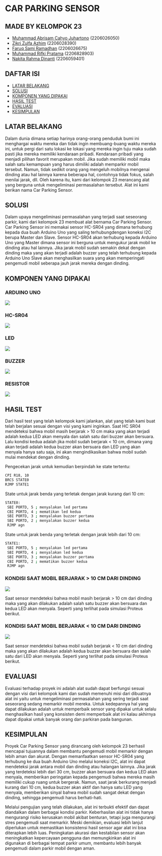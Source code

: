 # CAR PARKING SENSOR

## MADE BY KELOMPOK 23
- [Muhammad Abrisam Cahyo Juhartono](https://github.com/AbrisamYuhartono) (2206026050)
- [Zikri Zulfa Azhim](https://github.com/verszz) (2206028390)
- [Faruq Sami Ramadhan](https://github.com/Faruqsamr) (2206026675)
- [Muhammad Rifki Pratama](https://github.com/MRifkiPratama) (2206828903)
- [Nakita Rahma Dinanti](https://github.com/nakita1203) (2206059401)

## DAFTAR ISI
- [LATAR BELAKANG](#latar-belakang)
- [SOLUSI](#solusi)
- [KOMPONEN YANG DIPAKAI](#komponen-yang-dipakai)
- [HASIL TEST](#hasil-test)
- [EVALUASI](#evaluasi)
- [KESIMPULAN](#kesimpulan)


## LATAR BELAKANG
Dalam dunia dimana setiap harinya orang-orang penduduk bumi ini menghargai waktu mereka dan tidak ingin membuang-buang waktu mereka ini, untuk pergi dari satu lokasi ke lokasi yang mereka ingin tuju maka sudah pasti jika mereka memiliki kendaraan pribadi. Kendaraan pribadi yang menjadi pilihan favorit merupakan mobil. Jika sudah memiliki mobil maka salah satu kemampuan yang harus dimiliki adalah memparkir mobil tersebut. Namun, tidak sedikit orang yang mengeluh mobilnya mengenai dinding atau hal lainnya karena beberapa hal, contohnya tidak fokus, salah menilai jarak, dll. Oleh karena itu, kami dari kelompok 23 merancang alat yang berguna untuk mengeliminasi permasalahan tersebut. Alat ini kami berikan nama Car Parking Sensor.

## SOLUSI
Dalam upaya mengeliminasi permasalahan yang terjadi saat seseorang parkir, kami dari kelompok 23 membuat alat bernama Car Parking Sensor. Car Parking Sensor ini memakai sensor HC-SR04 yang dimana terhubung kepada dua buah Arduino Uno yang saling terhubungdengan koneksi I2C berupa Master dan Slave. Sensor HC-SR04 akan terhubung kepada Arduino Uno yang Master dimana sensor ini berguna untuk mengukur jarak mobil ke dinding atau hal lainnya. Jika jarak mobil sudah semakin dekat dengan dinding maka yang akan terjadi adalah buzzer yang telah terhubung kepada Arduino Uno Slave akan menghasilkan suara yang akan memperingati pengemudi mobil seberapa jauh jarak mereka dengan dinding.

## KOMPONEN YANG DIPAKAI

### ARDUINO UNO
![](https://github.com/AbrisamYuhartono/Car-Parking-Sensor_SSF_Kelompok-23/blob/main/IMAGE/ARDUINO%20UNO.jpg)

### HC-SR04
![](https://github.com/AbrisamYuhartono/Car-Parking-Sensor_SSF_Kelompok-23/blob/main/IMAGE/HC-SR04.jpg)

### LED
![](https://github.com/AbrisamYuhartono/Car-Parking-Sensor_SSF_Kelompok-23/blob/main/IMAGE/LED.jpg)

### BUZZER
![](https://github.com/AbrisamYuhartono/Car-Parking-Sensor_SSF_Kelompok-23/blob/main/IMAGE/BUZZER.jpg)

### RESISTOR
![](https://github.com/AbrisamYuhartono/Car-Parking-Sensor_SSF_Kelompok-23/blob/main/IMAGE/RESISTOR.jpeg)

## HASIL TEST
Dari hasil test yang telah kelompok kami jalankan, alat yang telah kami buat telah berjalan sesuai dengan visi yang kami inginkan. Saat HC SR04 mendeteksi bahwa mobil masih berjarak > 10 cm maka yang akan terjadi adalah kedua LED akan menyala dan salah satu dari buzzer akan bersuara. Lalu kondisi kedua adalah jika mobil sudah berjarak < 10 cm, dimana yang akan terjadi adalah kedua buzzer akan bersuara dan LED yang akan menyala hanya satu saja, ini akan mengindikasikan bahwa mobil sudah mulai mendekat dengan dinding.

Pengecekan jarak untuk kemudian berpindah ke state tertentu:

 ```bash
CPI R18, 10
BRCS STATE0
RJMP STATE1
```

State untuk jarak benda yang terletak dengan jarak kurang dari 10 cm:

 ```bash
STATE0:
  SBI PORTD, 5 ; menyalakan led pertama
  CBI PORTD, 4 ; mematikan led kedua
  SBI PORTD, 3 ; menyalakan buzzer pertama
  SBI PORTD, 2 ; menyalakan buzzer kedua
  RJMP agn
```

State untuk jarak benda yang terletak dengan jarak lebih dari 10 cm:

 ```bash
STATE1:
  SBI PORTD, 5 ; menyalakan led pertama
  SBI PORTD, 4 ; menyalakan led kedua
  SBI PORTD, 3 ; menyalakan buzzer pertama
  CBI PORTD, 2 ; mematikan buzzer kedua
  RJMP agn
```


### KONDISI SAAT MOBIL BERJARAK > 10 CM DARI DINDING
![](https://github.com/AbrisamYuhartono/Car-Parking-Sensor_SSF_Kelompok-23/blob/main/IMAGE/MOBIL%20BERJARAK%20LEBIH%20DARI%2020%20CM%20DARI%20DINDING.png)

Saat sensor mendeteksi bahwa mobil masih berjarak > 10 cm dari dinding maka yang akan dilakukan adalah salah satu buzzer akan bersuara dan kedua LED akan menyala. Seperti yang terlihat pada simulasi Proteus berikut.


### KONDISI SAAT MOBIL BERJARAK < 10 CM DARI DINDING
![](https://github.com/AbrisamYuhartono/Car-Parking-Sensor_SSF_Kelompok-23/blob/main/IMAGE/MOBIL%20BERJARAK%20KURANG%20DARI%2030%20CM%20DARI%20DINDING.png)

Saat sensor mendeteksi bahwa mobil sudah berjarak < 10 cm dari dinding maka yang akan dilakukan adalah kedua buzzer akan bersuara dan salah satu dari LED akan menyala. Seperti yang terlihat pada simulasi Proteus berikut.


## EVALUASI
Evaluasi terhadap proyek ini adalah alat sudah dapat berfungsi sesuai dengan visi dari kelompok kami dan sudah memenuhi misi dari dibuatnya alat ini yaitu untuk mengeliminasi permasalahan yang sering terjadi saat seseorang sedang memarkir mobil mereka. Untuk kedepannya hal yang dapat dilakukan adalah untuk memperbaik sensor yang dipakai untuk selalu menghasilkan hasil yang konsisten demi memperbaik alat ini kalau akhirnya dapat dipakai untuk banyak orang dan parkiran pada bangunan.

## KESIMPULAN
Proyek Car Parking Sensor yang dirancang oleh kelompok 23 berhasil mencapai tujuannya dalam membantu pengemudi mobil memarkir dengan lebih aman dan akurat. Dengan memanfaatkan sensor HC-SR04 yang terhubung ke dua buah Arduino Uno melalui koneksi I2C, alat ini dapat mendeteksi jarak antara mobil dan dinding atau halangan lainnya. Jika jarak yang terdeteksi lebih dari 30 cm, buzzer akan bersuara dan kedua LED akan menyala, memberikan peringatan kepada pengemudi bahwa mereka masih memiliki cukup ruang untuk bergerak. Namun, saat jarak berkurang menjadi kurang dari 10 cm, kedua buzzer akan aktif dan hanya satu LED yang menyala, memberikan sinyal bahwa mobil sudah sangat dekat dengan dinding, sehingga pengemudi harus berhati-hati.

Melalui pengujian yang telah dilakukan, alat ini terbukti efektif dan dapat diandalkan dalam berbagai kondisi parkir. Keberhasilan alat ini tidak hanya mengurangi risiko kerusakan mobil akibat benturan, tetapi juga mengurangi stres pengemudi saat memarkir. Meski demikian, evaluasi lebih lanjut diperlukan untuk memastikan konsistensi hasil sensor agar alat ini bisa diterapkan lebih luas. Peningkatan akurasi dan kestabilan sensor akan meningkatkan kepercayaan pengguna dan memungkinkan alat ini digunakan di berbagai tempat parkir umum, membantu lebih banyak pengemudi dalam parkir mobil dengan aman.
